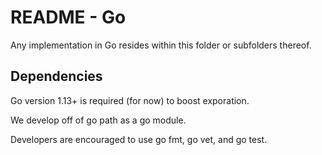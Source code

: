 # README - Go
Any implementation in Go resides within this folder or subfolders thereof.

## Dependencies
Go version 1.13+ is required (for now) to boost exporation.

We develop off of go path as a go module.

Developers are encouraged to use go fmt, go vet, and go test.
